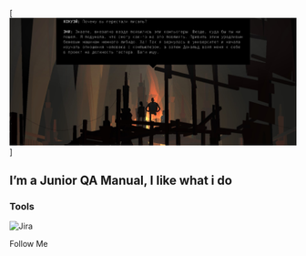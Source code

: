 [![Header](https://github.com/dortmundered/dortmundered/blob/main/assets/Screenshot_2.jpg)]

## I’m a Junior QA Manual, I like what i do

### Tools
![Jira](https://img.shields.io/badge/-<Jira>-<#090909>)

Follow Me
